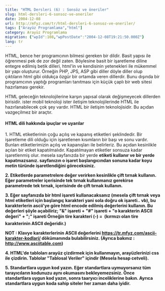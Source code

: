 ```yaml
---
title: "HTML Dersleri (6) : Sonsöz ve öneriler"
slug: html-dersleri-6-sonsoz-ve-oneriler
date: 2004-12-08
url: http://mfyz.com/tr/html-dersleri-6-sonsoz-ve-oneriler/
tags: ["Arayüz Programlama","html"]
category: Arayüz Programlama
migration: {"wpId":108,"wpPostDate":"2004-12-08T19:21:50.000Z"}
lang: tr
---
```


HTML, bence her programcının bilmesi gereken bir dildir. Basit yapısı ile öğrenmesi pek de zor değil zaten. Böylesine basit bir işaretleme diline entegre edilmiş betik dilleri, html'in ve kendisinin yetenekleri ile mükemmel bir yapı oluşturur. Örneğin PHP, JPS, ASP gibi diller döyle diller olup çıktıların html gibi oldukça özgür bir ortamda veren dillerdir. Bunu dışında bir programcının yaptığı programları tanıtması için küçük çaplı bir web sitesi hazırlaması gerekir.

HTML geleceğin teknolojilerine karşın yapısal olarak değişmeyecek dillerden birisidir. ister mobil teknoloji ister iletişim teknolojilerinde HTML ile hazırlanabilecek çok şey vardır. HTML bir iletişim teknolojisidir. Bu açıdan vazgeçilmez bir araçtır.

#### HTML dili hakkında ipuçlar ve uyarılar

1\. HTML etiketlerinin çoğu açılış ve kapanış etiketleri şeklindedir. Bir işaretleme dili olduğu için işaretlenen kısımların bir başı ve sonu vardır. Bunları etiketlerimizin açılış ve kapanışları ile belirleriz. Bu açıdan kesinlikle açılan bir etiket kapatılmalıdır. Kapatılmayan etiketler sonsuza kadar işaretlenmiş olur. mesela sayfanızda bir yerde <b> etiketi kullanır ve bir yerde kapatmazsanız. sayfanızın o işaret başlangıcından sonuna kadar koyu metin türünde işaretlendiğini göreceksiniz.

2\. Etiketlerde parametrelere değer verirken kesinlikle çift tırnak kullanın. Eğer parametreler içerisinde tek tırnak kullanmanız gerekirse parametrede tek tırnak, içerisinde de çift tırnak kullanın.

3\. Eğer sayfanızda bir html işareti kullanacaksanız (mesela çift tırnak veya html etiketleri için başlangıç karakteri yani sola doğru ok işareti.. vb), bu karakterlerin ascii'ye göre html encode edilmiş değerlerini kullanın. Bu değerleri şöyle açabiliriz; "&" işareti + "#" işareti + "o karakterin ASCII değeri" + ";" işareti Örneğin tire karakteri (-) = &#150; (kırmızı olan tire karakterinin ASCII değeridir.)

**NOT :** Klavye karakterlerinin ASCII değerlerini https://tr.mfyz.com/ascii-karakter-kodlari/ dökümanında bulabilirsiniz. (Ayrıca bakınız : http://www.asciitable.com)

4\. HTML'de tabloları arayüz çizdirmek için kullanmayın, arayüzlerinizi css ile çizdirin. Tablolar "Tablosal Veriler" içindir (Mesela hesap cetveli).

5\. Standartlara uygun kod yazın. Eğer standartlara uymuyorsanız tüm tarayıcıların kodunuzu aynı okumasını bekleyemezsiniz. Önce standartlara uygun kod yazın, sonra taaryıcı inceliklerine bakın. Ayrıca standartlara uygun koda sahip siteler her zaman daha iyidir.